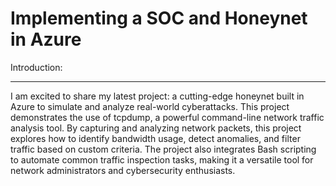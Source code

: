 # Implementing a SOC and Honeynet in Azure 

Introduction:
____________
I am excited to share my latest project: a cutting-edge honeynet built in Azure to simulate and analyze real-world cyberattacks. This project demonstrates the use of tcpdump, a powerful command-line network traffic analysis tool. By capturing and analyzing network packets, this project explores how to identify bandwidth usage, detect anomalies, and filter traffic based on custom criteria. The project also integrates Bash scripting to automate common traffic inspection tasks, making it a versatile tool for network administrators and cybersecurity enthusiasts.
